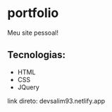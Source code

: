 # portfolio

Meu site pessoal!

## Tecnologias:

- HTML
- CSS
- JQuery

link direto: devsalim93.netlify.app 
